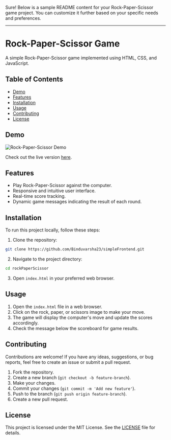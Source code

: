 Sure! Below is a sample README content for your Rock-Paper-Scissor game project. You can customize it further based on your specific needs and preferences.

---

# Rock-Paper-Scissor Game

A simple Rock-Paper-Scissor game implemented using HTML, CSS, and JavaScript.

## Table of Contents

- [Demo](#demo)
- [Features](#features)
- [Installation](#installation)
- [Usage](#usage)
- [Contributing](#contributing)
- [License](#license)

## Demo

![Rock-Paper-Scissor Demo](demo.gif)

Check out the live version [here](https://your-live-demo-link.com).

## Features

- Play Rock-Paper-Scissor against the computer.
- Responsive and intuitive user interface.
- Real-time score tracking.
- Dynamic game messages indicating the result of each round.

## Installation

To run this project locally, follow these steps:

1. Clone the repository:

```bash
git clone https://github.com/Binduvarsha23/simpleFrontend.git
```

2. Navigate to the project directory:

```bash
cd rockPaperScissor
```

3. Open `index.html` in your preferred web browser.

## Usage

1. Open the `index.html` file in a web browser.
2. Click on the rock, paper, or scissors image to make your move.
3. The game will display the computer's move and update the scores accordingly.
4. Check the message below the scoreboard for game results.

## Contributing

Contributions are welcome! If you have any ideas, suggestions, or bug reports, feel free to create an issue or submit a pull request.

1. Fork the repository.
2. Create a new branch (`git checkout -b feature-branch`).
3. Make your changes.
4. Commit your changes (`git commit -m 'Add new feature'`).
5. Push to the branch (`git push origin feature-branch`).
6. Create a new pull request.

## License

This project is licensed under the MIT License. See the [LICENSE](LICENSE) file for details.
